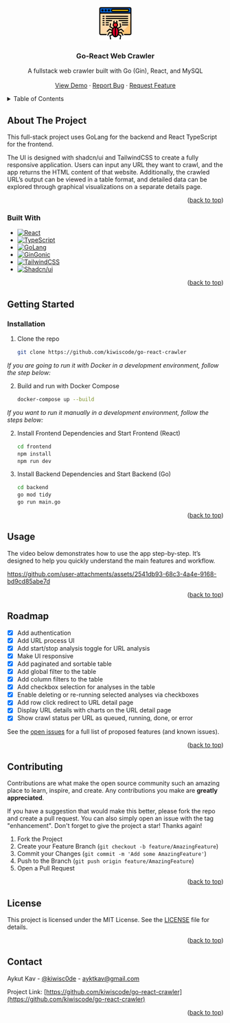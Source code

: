 <!-- PROJECT LOGO -->
<br />
<div align="center">
  <a href="https://github.com/kiwiscode/go-react-crawler">
<img src="./frontend/public/web-crawler.png" alt="Logo" width="80" height="80">
  </a>

  <h3 align="center">Go-React Web Crawler</h3>

  <p align="center">
    A fullstack web crawler built with Go (Gin), React, and MySQL
    <br />
    <br />
    <a href="https://go-react-crawler.vercel.app">View Demo</a>
    &middot;
    <a href="https://github.com/kiwiscode/go-react-crawler/issues/new?labels=bug&template=bug-report--.md">Report Bug</a>
    &middot;
    <a href="https://github.com/kiwiscode/go-react-crawler/issues/new?labels=enhancement&template=feature-request---.md">Request Feature</a>
  </p>
</div>

<!-- TABLE OF CONTENTS -->
<details>
  <summary>Table of Contents</summary>
  <ol>
    <li>
      <a href="#about-the-project">About The Project</a>
      <ul>
        <li><a href="#built-with">Built With</a></li>
      </ul>
    </li>
    <li>
      <a href="#getting-started">Getting Started</a>
      <ul>
        <li><a href="#installation">Installation</a></li>
      </ul>
    </li>
    <li><a href="#usage">Usage</a></li>
    <li><a href="#roadmap">Roadmap</a></li>
    <li><a href="#contributing">Contributing</a></li>
    <li><a href="#license">License</a></li>
    <li><a href="#contact">Contact</a></li>
  </ol>
</details>

<!-- ABOUT THE PROJECT -->

## About The Project

This full-stack project uses GoLang for the backend and React TypeScript for the frontend.

The UI is designed with shadcn/ui and TailwindCSS to create a fully responsive application. Users can input any URL they want to crawl, and the app returns the HTML content of that website. Additionally, the crawled URL’s output can be viewed in a table format, and detailed data can be explored through graphical visualizations on a separate details page.

<p align="right">(<a href="#readme-top">back to top</a>)</p>

### Built With

- [![React][React.js]][React-url]
- [![TypeScript][TypeScript]][TypeScript-url]
- [![GoLang][GoLang]][GoLang-url]
- [![GinGonic][GinGonic]][GinGonic-url]
- [![TailwindCSS][TailwindCSS]][TailwindCSS-url]
- [![Shadcn/ui][Shadcn/ui]][Shadcn/ui-url]

<p align="right">(<a href="#readme-top">back to top</a>)</p>

<!-- GETTING STARTED -->

## Getting Started

### Installation

1. Clone the repo
   ```sh
   git clone https://github.com/kiwiscode/go-react-crawler
   ```

_If you are going to run it with Docker in a development environment, follow the step below:_

2. Build and run with Docker Compose
   ```sh
   docker-compose up --build
   ```

_If you want to run it manually in a development environment, follow the steps below:_

2. Install Frontend Dependencies and Start Frontend (React)
   ```sh
   cd frontend
   npm install
   npm run dev
   ```
3. Install Backend Dependencies and Start Backend (Go)

   ```sh
   cd backend
   go mod tidy
   go run main.go

   ```

<p align="right">(<a href="#readme-top">back to top</a>)</p>

<!-- USAGE EXAMPLES -->

## Usage

The video below demonstrates how to use the app step-by-step. It’s designed to help you quickly understand the main features and workflow.

https://github.com/user-attachments/assets/2541db93-68c3-4a4e-9168-bd9cd85abe7d

<p align="right">(<a href="#readme-top">back to top</a>)</p>

<!-- ROADMAP -->

## Roadmap

- [x] Add authentication
- [x] Add URL process UI
- [x] Add start/stop analysis toggle for URL analysis
- [x] Make UI responsive
- [x] Add paginated and sortable table
- [x] Add global filter to the table
- [x] Add column filters to the table
- [x] Add checkbox selection for analyses in the table
- [x] Enable deleting or re-running selected analyses via checkboxes
- [x] Add row click redirect to URL detail page
- [x] Display URL details with charts on the URL detail page
- [x] Show crawl status per URL as queued, running, done, or error

See the [open issues](https://github.com/kiwiscode/go-react-crawler/issues) for a full list of proposed features (and known issues).

<p align="right">(<a href="#readme-top">back to top</a>)</p>

<!-- CONTRIBUTING -->

## Contributing

Contributions are what make the open source community such an amazing place to learn, inspire, and create. Any contributions you make are **greatly appreciated**.

If you have a suggestion that would make this better, please fork the repo and create a pull request. You can also simply open an issue with the tag "enhancement".
Don't forget to give the project a star! Thanks again!

1. Fork the Project
2. Create your Feature Branch (`git checkout -b feature/AmazingFeature`)
3. Commit your Changes (`git commit -m 'Add some AmazingFeature'`)
4. Push to the Branch (`git push origin feature/AmazingFeature`)
5. Open a Pull Request

<p align="right">(<a href="#readme-top">back to top</a>)</p>

## License

This project is licensed under the MIT License.
See the [LICENSE](https://github.com/kiwiscode/go-react-crawler/blob/main/LICENSE) file for details.

<p align="right">(<a href="#readme-top">back to top</a>)</p>

## Contact

Aykut Kav - [@kiwisc0de](https://twitter.com/kiwisc0de) - ayktkav@gmail.com

Project Link: [https://github.com/kiwiscode/go-react-crawler](https://github.com/kiwiscode/go-react-crawler)

<p align="right">(<a href="#readme-top">back to top</a>)</p>

[contributors-shield]: https://img.shields.io/github/contributors/othneildrew/Best-README-Template.svg?style=for-the-badge
[contributors-url]: https://github.com/othneildrew/Best-README-Template/graphs/contributors
[forks-shield]: https://img.shields.io/github/forks/othneildrew/Best-README-Template.svg?style=for-the-badge
[forks-url]: https://github.com/othneildrew/Best-README-Template/network/members
[stars-shield]: https://img.shields.io/github/stars/othneildrew/Best-README-Template.svg?style=for-the-badge
[stars-url]: https://github.com/othneildrew/Best-README-Template/stargazers
[issues-shield]: https://img.shields.io/github/issues/othneildrew/Best-README-Template.svg?style=for-the-badge
[issues-url]: https://github.com/othneildrew/Best-README-Template/issues
[license-shield]: https://img.shields.io/github/license/othneildrew/Best-README-Template.svg?style=for-the-badge
[license-url]: https://github.com/othneildrew/Best-README-Template/blob/master/LICENSE.txt
[linkedin-shield]: https://img.shields.io/badge/-LinkedIn-black.svg?style=for-the-badge&logo=linkedin&colorB=555
[linkedin-url]: https://linkedin.com/in/othneildrew
[product-screenshot]: images/screenshot.png
[TypeScript]: https://shields.io/badge/TypeScript-3178C6?logo=TypeScript&logoColor=FFF&style=flat-square
[TypeScript-url]: https://www.typescriptlang.org/
[React.js]: https://img.shields.io/badge/React-20232A?style=for-the-badge&logo=react&logoColor=61DAFB
[React-url]: https://reactjs.org/
[TailwindCSS]: https://img.shields.io/badge/Tailwind_CSS-grey?style=for-the-badge&logo=tailwind-css&logoColor=38B2AC
[TailwindCSS-url]: https://tailwindcss.com/
[Shadcn/ui]: https://img.shields.io/badge/shadcn%2Fui-000?logo=shadcnui&logoColor=fff&style=for-the-badge
[Shadcn/ui-url]: https://ui.shadcn.com/
[GoLang]: https://img.shields.io/badge/golang-00ADD8?&style=plastic&logo=go&logoColor=white
[GoLang-url]: https://go.dev/
[GinGonic]: https://img.shields.io/static/v1?label=Product&message=github.com%2Fgin-gonic%2Fgin&color=blue
[GinGonic-url]: https://go.dev/
